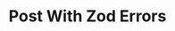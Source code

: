 ---
id: 130acc28-3170-4ac5-a73c-872f3c42bf04
title: Post With Zod Errors
description: this post will fail Zod validation and not show in the site
category: frontend
tags: [nuxt, tag-does-not-exist]  
keywords: 
  primary: Nuxt vs React
  secondary: [Nuxt, React]
status: published
robots: false
featured_image: nuxt-custom-markdown-components.jpg
version: 0.1
updatedAt: "2024-01-20"
publishedAt: "2024-01-20"
---